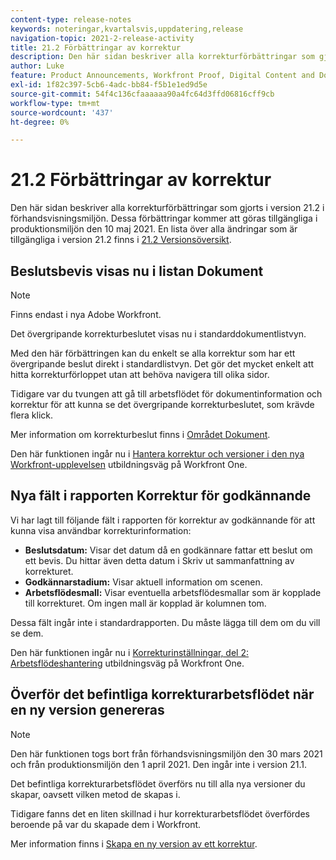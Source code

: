 ```yaml
---
content-type: release-notes
keywords: noteringar,kvartalsvis,uppdatering,release
navigation-topic: 2021-2-release-activity
title: 21.2 Förbättringar av korrektur
description: Den här sidan beskriver alla korrekturförbättringar som gjorts i version 21.2 i förhandsvisningsmiljön. Dessa förbättringar kommer att göras tillgängliga i produktionsmiljön den 10 maj 2021. En lista över alla ändringar som är tillgängliga i version 21.2 finns i versionsöversikt 21.2.
author: Luke
feature: Product Announcements, Workfront Proof, Digital Content and Documents
exl-id: 1f82c397-5cb6-4adc-bb84-f5b1e1ed9d5e
source-git-commit: 54f4c136cfaaaaaa90a4fc64d3ffd06816cff9cb
workflow-type: tm+mt
source-wordcount: '437'
ht-degree: 0%

---
```


# 21.2 Förbättringar av korrektur

Den här sidan beskriver alla korrekturförbättringar som gjorts i version 21.2 i förhandsvisningsmiljön. Dessa förbättringar kommer att göras tillgängliga i produktionsmiljön den 10 maj 2021. En lista över alla ändringar som är tillgängliga i version 21.2 finns i [21.2 Versionsöversikt](../../../product-announcements/product-releases/21.2-release-activity/21-2-release-overview.md).

## Beslutsbevis visas nu i listan Dokument

>[!NOTE]
>
>Finns endast i nya Adobe Workfront.

Det övergripande korrekturbeslutet visas nu i standarddokumentlistvyn.

Med den här förbättringen kan du enkelt se alla korrektur som har ett övergripande beslut direkt i standardlistvyn. Det gör det mycket enkelt att hitta korrekturförloppet utan att behöva navigera till olika sidor.

Tidigare var du tvungen att gå till arbetsflödet för dokumentinformation och korrektur för att kunna se det övergripande korrekturbeslutet, som krävde flera klick.

Mer information om korrekturbeslut finns i [Området Dokument](../../../documents/managing-documents/documents-area.md).

Den här funktionen ingår nu i [Hantera korrektur och versioner i den nya Workfront-upplevelsen](https://one.workfront.com/s/learningpath3/manage-proofs-and-versions-in-the-new-workfront-experience-MCPBYNLTQSS5H4NG7C27IPCVR5YA) utbildningsväg på Workfront One.

## Nya fält i rapporten Korrektur för godkännande

Vi har lagt till följande fält i rapporten för korrektur av godkännande för att kunna visa användbar korrekturinformation:

* **Beslutsdatum:** Visar det datum då en godkännare fattar ett beslut om ett bevis. Du hittar även detta datum i Skriv ut sammanfattning av korrekturet.
* **Godkännarstadium:** Visar aktuell information om scenen.
* **Arbetsflödesmall:** Visar eventuella arbetsflödesmallar som är kopplade till korrekturet. Om ingen mall är kopplad är kolumnen tom.

Dessa fält ingår inte i standardrapporten. Du måste lägga till dem om du vill se dem.

Den här funktionen ingår nu i [Korrekturinställningar, del 2: Arbetsflödeshantering](https://one.workfront.com/s/learningpath3/proof-system-setups-part-2-workflow-management-MCKUF6NTIJ6BGMXHBCXXX6NN53EA) utbildningsväg på Workfront One.

## Överför det befintliga korrekturarbetsflödet när en ny version genereras

>[!NOTE]
>
>Den här funktionen togs bort från förhandsvisningsmiljön den 30 mars 2021 och från produktionsmiljön den 1 april 2021. Den ingår inte i version 21.1.

Det befintliga korrekturarbetsflödet överförs nu till alla nya versioner du skapar, oavsett vilken metod de skapas i.

Tidigare fanns det en liten skillnad i hur korrekturarbetsflödet överfördes beroende på var du skapade dem i Workfront.

Mer information finns i [Skapa en ny version av ett korrektur](../../../review-and-approve-work/proofing/managing-proofs-within-workfront/create-new-proof-version.md).
